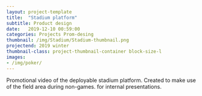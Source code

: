 ```yaml
---
layout: project-template
title:  "Stadium platform"
subtitle: Product design
date:   2019-12-10 00:59:00
categories: Projects Prom-desing
thumbnail: /img/Stadium/Stadium-thumbnail.png
projectend: 2019 winter
thumbnail-class: project-thumbnail-container block-size-l
images:
- /img/poker/
---
```

Promotional video of the deployable stadium platform. Created to make use of the field area during non-games. for internal presentations.
